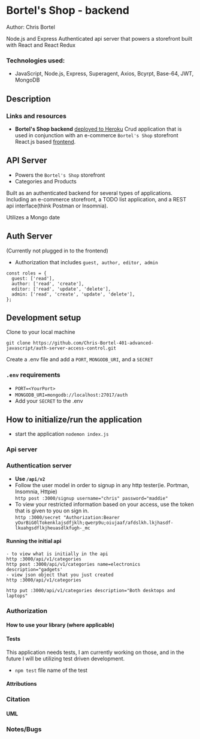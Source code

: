 # Bortel's Shop - backend 
Author: Chris Bortel

Node.js and Express Authenticated api server that powers a storefront built with React and React Redux

<!-- START doctoc generated TOC please keep comment here to allow auto update -->
<!-- DON'T EDIT THIS SECTION, INSTEAD RE-RUN doctoc TO UPDATE -->
<!-- **Table of Contents** 

  - [Technologies used:](#technologies-used)
  - [Description](#description)
    - [Links and resources](#links-and-resources)
  - [API Server](#api-server)
  - [Auth Server](#auth-server)
  - [Development setup](#development-setup)
    - [`.env` requirements](#env-requirements)
  - [How to initialize/run the application](#how-to-initializerun-the-application)
    - [Api server](#api-server)
    - [Authentication server](#authentication-server)
      - [Running the initial api](#running-the-initial-api)
    - [Authorization](#authorization)
      - [How to use your library (where applicable)](#how-to-use-your-library-where-applicable)
      - [Tests](#tests)
      - [Attributions](#attributions)
    - [Citation](#citation)
      - [UML](#uml)
    - [Notes/Bugs](#notesbugs) -->

<!-- END doctoc generated TOC please keep comment here to allow auto update -->



### Technologies used:
- JavaScript, Node.js, Express, Superagent, Axios, Bcyrpt, Base-64, JWT, MongoDB


## Description

### Links and resources
- **Bortel's Shop backend** [deployed to Heroku](https://auth-server-cb.herokuapp.com/)
Crud application that is used in conjunction with an e-commerce `Bortel's Shop` storefront React.js based [frontend](https://github.com/Chris-Bortel-401-advanced-javascript/bortel-shop).  


##  API Server
- Powers the `Bortel's Shop` storefront
- Categories and Products

Built as an authenticated backend for several types of applications. Including an e-commerce storefront, a TODO list application, and a REST api interface(think Postman or Insomnia).

Utilizes a Mongo date
## Auth Server 
(Currently not plugged in to the frontend)


- Authorization that includes `guest, author, editor, admin`
```
const roles = {
  guest: ['read'],
  author: ['read', 'create'],
  editor: ['read', 'update', 'delete'],
  admin: ['read', 'create', 'update', 'delete'],
};
``` 

## Development setup
Clone to your local machine
```
git clone https://github.com/Chris-Bortel-401-advanced-javascript/auth-server-access-control.git
```
Create a .env file and add a `PORT`, `MONGODB_URI`, and a `SECRET`
### `.env` requirements

- `PORT=<YourPort>`
- `MONGODB_URI=mongodb://localhost:27017/auth`
- Add your `SECRET` to the .env

## How to initialize/run the application

- start the application `nodemon index.js`

### Api server
<!-- Need to add this information -->
### Authentication server
- **Use `/api/v2`**
- Follow the user model in order to signup in any http tester(ie. Portman, Insomnia, Httpie)<br>
  `http post :3000/signup username="chris" password="maddie"`
- To view your restricted information based on your access, use the token that is given to you on sign in. <br>
  `http :3000/secret "Authorization:Bearer yOurBiG0lTokenklajsdfjklh;qwerp9u;oiujaaf/afdslkh.lkjhasdf-lkuahgsdflkjheuasdlkfugh-_mc`

#### Running the initial api

```
- to view what is initially in the api
http :3000/api/v1/categories
http post :3000/api/v1/categories name=electronics description="gadgets'
- view json object that you just created
http :3000/api/v1/categories

http put :3000/api/v1/categories description="Both desktops and laptops"
```


### Authorization

#### How to use your library (where applicable)

#### Tests
This application needs tests, I am currently working on those, and in the future I will be utilizing test driven development.
- `npm test` file name of the test
<!-- - How do you run tests?
- Any tests of note?
- Describe any tests that you did not complete, skipped, etc -->

#### Attributions

### Citation

#### UML

<!-- Link to an image of the UML for your application and response to events -->

### Notes/Bugs

